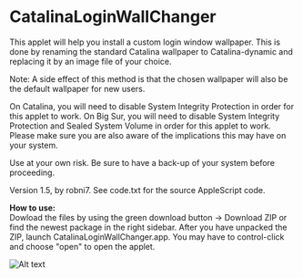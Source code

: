 # CatalinaLoginWallChanger
This applet will help you install a custom login window wallpaper. This is done by renaming the standard Catalina wallpaper to Catalina-dynamic and replacing it by an image file of your choice.

Note: A side effect of this method is that the chosen wallpaper will also be the default wallpaper for new users.

On Catalina, you will need to disable System Integrity Protection in order for this applet to work.
On Big Sur, you will need to disable System Integrity Protection and Sealed System Volume in order for this applet to work. Please make sure you are also aware of the implications this may have on your system.

Use at your own risk. Be sure to have a back-up of your system before proceeding.

Version 1.5, by robni7. See code.txt for the source AppleScript code.

<b>How to use:</b>  
Dowload the files by using the green download button -> Download ZIP or find the newest package in the right sidebar.
After you have unpacked the ZIP, launch CatalinaLoginWallChanger.app. You may have to control-click and choose "open" to open the applet.

![Alt text](/../screenshots/LW.png?raw=true "Screen shot")
